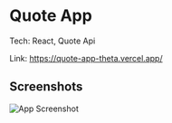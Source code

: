 
# Quote App


Tech: React, Quote Api

Link: https://quote-app-theta.vercel.app/
## Screenshots

![App Screenshot](https://firebasestorage.googleapis.com/v0/b/upload-dae22.appspot.com/o/quoteApp.png?alt=media&token=348d0f75-4469-4106-84b6-75cddee736ee)

